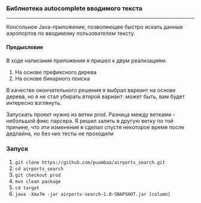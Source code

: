 ### Библиотека autocomplete вводимого текста
___
Консольное Java-приложение, позволяющее быстро искать
данные аэропортов по вводимому пользователем тексту.

#### Предысловие
В ходе написания приложения я пришел к двум реализациям:
1. На основе префиксного дерева
2. На основе бинарного поиска

В качестве окончательного решения я выбрал вариант на основе дерева, но я не стал убирать второй вариант: может быть, вам будет интересно взглянуть.

Запускать проект нужно из ветки prod. Разница между ветками - небольшой фикс парсера. Я решил залить в другую ветку по той причине, что эти изменения я сделал спустя некоторое время после дедлайна, но без них тесты не проходили

### Запуск
1. `git clone https://github.com/puumbaa/airports_search.git`
2. `cd airports_search` 
3. `git checkout prod`
4. `mvn clean package`
5. `cd target`
6. `java -Xmx7m -jar airports-search-1.0-SNAPSHOT.jar [column]`
